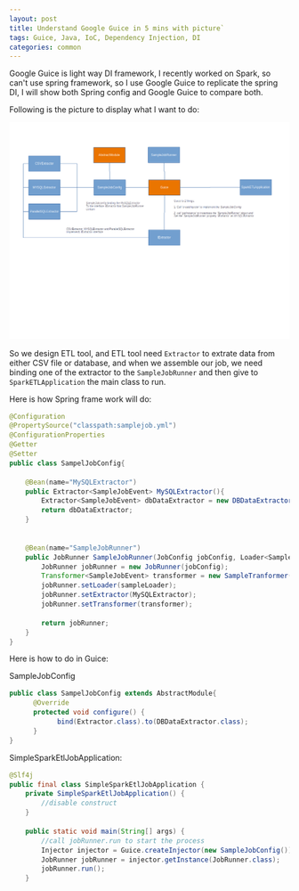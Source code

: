 ```yaml
---
layout: post
title: Understand Google Guice in 5 mins with picture`
tags: Guice, Java, IoC, Dependency Injection, DI 
categories: common
---
```


Google Guice is light way DI framework, I recently worked on Spark, so can't use spring framework, so I use Google Guice to replicate the spring DI, I will show both Spring config and Google Guice to compare both.

Following is the picture to display what I want to do:

![Guice Class Diagram](../static/img/1125/guice-class-diagram.png)

So we design ETL tool, and ETL tool need `Extractor` to extrate data from either CSV file or database, and when we assemble our job, we need binding one of the extractor to the `SampleJobRunner` and then give to `SparkETLApplication` the main class to run.

Here is how Spring frame work will do:

~~~java
@Configuration
@PropertySource("classpath:samplejob.yml")
@ConfigurationProperties
@Getter
@Setter
public class SampelJobConfig{

    @Bean(name="MySQLExtractor")
    public Extractor<SampleJobEvent> MySQLExtractor(){
        Extractor<SampleJobEvent> dbDataExtractor = new DBDataExtractor();
        return dbDataExtractor;
    }


    @Bean(name="SampleJobRunner")
    public JobRunner SampleJobRunner(JobConfig jobConfig, Loader<SampleJobEvent> sampleLoader, Extractor<SampleJobEvent> MySQLExtractor){
        JobRunner jobRunner = new JobRunner(jobConfig);
        Transformer<SampleJobEvent> transformer = new SampleTranformer();
        jobRunner.setLoader(sampleLoader);
        jobRunner.setExtractor(MySQLExtractor);
        jobRunner.setTransformer(transformer);

        return jobRunner;
    }
}
~~~

Here is how to do in Guice:

SampleJobConfig

~~~Java
public class SampelJobConfig extends AbstractModule{
      @Override
      protected void configure() {
            bind(Extractor.class).to(DBDataExtractor.class);
      }
}
~~~

SimpleSparkEtlJobApplication:

~~~java
@Slf4j
public final class SimpleSparkEtlJobApplication {
    private SimpleSparkEtlJobApplication() {
        //disable construct
    }

    public static void main(String[] args) {
        //call jobRunner.run to start the process
        Injector injector = Guice.createInjector(new SampleJobConfig());
        JobRunner jobRunner = injector.getInstance(JobRunner.class);
        jobRunner.run();
    }
~~~
